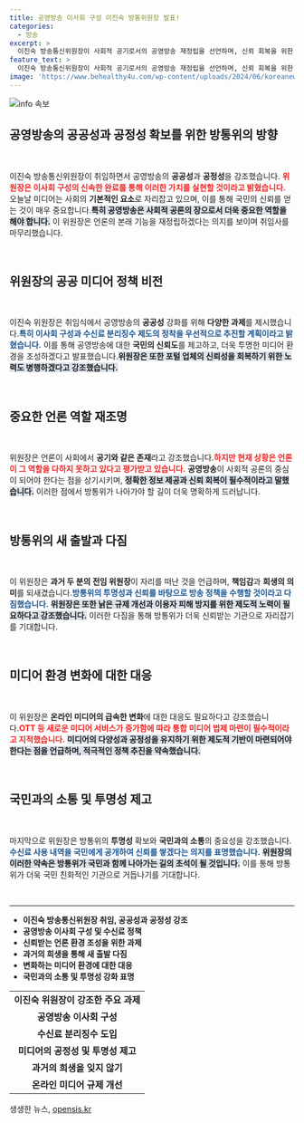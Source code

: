 ```yaml
---
title: 공영방송 이사회 구성 이진숙 방통위원장 발표!
categories:
  - 방송
excerpt: >
  이진숙 방송통신위원장이 사회적 공기로서의 공영방송 재정립을 선언하며, 신뢰 회복을 위한 과감한 이사회 구성 및 투명성 강화를 약속했습니다. 과거의 희생을 기억하며 행동에 나설 준비를 마쳤습니다.
feature_text: >
  이진숙 방송통신위원장이 사회적 공기로서의 공영방송 재정립을 선언하며, 신뢰 회복을 위한 과감한 이사회 구성 및 투명성 강화를 약속했습니다. 과거의 희생을 기억하며 행동에 나설 준비를 마쳤습니다.
image: 'https://www.behealthy4u.com/wp-content/uploads/2024/06/koreanews.jpg'
---
```


<p><img src="https://www.behealthy4u.com/wp-content/uploads/2024/06/koreanews.jpg" alt="info 속보" /></p>

<h2 data-ke-size="size26">공영방송의 공공성과 공정성 확보를 위한 방통위의 방향</h2>

<p data-ke-size="size16">&nbsp;</p> 

<p>이진숙 방송통신위원장이 취임하면서 공영방송의 <b>공공성</b>과 <b>공정성</b>을 강조했습니다. <b><span style="color: #ee2323;">위원장은 이사회 구성의 신속한 완료를 통해 이러한 가치를 실현할 것이라고 밝혔습니다.</span></b> 오늘날 미디어는 사회의 <b>기본적인 요소</b>로 자리잡고 있으며, 이를 통해 국민의 신뢰를 얻는 것이 매우 중요합니다.<b><span style="background-color: #21538527;">특히 공영방송은 사회적 공론의 장으로서 더욱 중요한 역할을 해야 합니다.</span></b> 이 위원장은 언론의 본래 기능을 재정립하겠다는 의지를 보이며 취임사를 마무리했습니다.</p>

<p data-ke-size="size16">&nbsp;</p> 

<h2 data-ke-size="size26">위원장의 공공 미디어 정책 비전</h2>

<p data-ke-size="size16">&nbsp;</p> 

<p>이진숙 위원장은 취임식에서 공영방송의 <b>공공성</b> 강화를 위해 <b>다양한 과제</b>를 제시했습니다.<b><span style="color: #1a5490;">특히 이사회 구성과 수신료 분리징수 제도의 정착을 우선적으로 추진할 계획이라고 밝혔습니다.</span></b> 이를 통해 공영방송에 대한 <b>국민의 신뢰도</b>를 제고하고, 더욱 투명한 미디어 환경을 조성하겠다고 발표했습니다.<b><span style="background-color: #21538527;">위원장은 또한 포털 업체의 신뢰성을 회복하기 위한 노력도 병행하겠다고 강조했습니다.</span></b></p>

<p data-ke-size="size16">&nbsp;</p> 

<h2 data-ke-size="size26">중요한 언론 역할 재조명</h2>

<p data-ke-size="size16">&nbsp;</p> 

<p>위원장은 언론이 사회에서 <b>공기와 같은 존재</b>라고 강조했습니다.<b><span style="color: #ee2323;">하지만 현재 상황은 언론이 그 역할을 다하지 못하고 있다고 평가받고 있습니다.</span></b> <b>공영방송</b>이 사회적 공론의 중심이 되어야 한다는 점을 상기시키며, <b><span style="background-color: #21538527;">정확한 정보 제공과 신뢰 회복이 필수적이라고 말했습니다.</span></b> 이러한 점에서 방통위가 나아가야 할 길이 더욱 명확하게 드러납니다.</p>

<p data-ke-size="size16">&nbsp;</p> 

<h2 data-ke-size="size26">방통위의 새 출발과 다짐</h2>

<p data-ke-size="size16">&nbsp;</p> 

<p>이 위원장은 <b>과거 두 분의 전임 위원장</b>이 자리를 떠난 것을 언급하며, <b>책임감</b>과 <b>희생의 의미</b>를 되새겼습니다.<b><span style="color: #1a5490;">방통위의 투명성과 신뢰를 바탕으로 방송 정책을 수행할 것이라고 다짐했습니다.</span></b> <b><span style="background-color: #21538527;">위원장은 또한 낡은 규제 개선과 이용자 피해 방지를 위한 제도적 노력이 필요하다고 강조했습니다.</span></b> 이러한 다짐을 통해 방통위가 더욱 신뢰받는 기관으로 자리잡기를 기대합니다.</p>

<p data-ke-size="size16">&nbsp;</p> 

<h2 data-ke-size="size26">미디어 환경 변화에 대한 대응</h2>

<p data-ke-size="size16">&nbsp;</p> 

<p>이 위원장은 <b>온라인 미디어의 급속한 변화</b>에 대한 대응도 필요하다고 강조했습니다.<b><span style="color: #ee2323;">OTT 등 새로운 미디어 서비스가 증가함에 따라 통합 미디어 법제 마련이 필수적이라고 지적했습니다.</span></b> <b><span style="background-color: #21538527;">미디어의 다양성과 공정성을 유지하기 위한 제도적 기반이 마련되어야 한다는 점을 언급하며, 적극적인 정책 추진을 약속했습니다.</span></b></p>

<p data-ke-size="size16">&nbsp;</p> 

<h2 data-ke-size="size26">국민과의 소통 및 투명성 제고</h2>

<p data-ke-size="size16">&nbsp;</p> 

<p>마지막으로 위원장은 방통위의 <b>투명성</b> 확보와 <b>국민과의 소통</b>의 중요성을 강조했습니다.<b><span style="color: #1a5490;">수신료 사용 내역을 국민에게 공개하여 신뢰를 쌓겠다는 의지를 표명했습니다.</span></b> <b><span style="background-color: #21538527;">위원장의 이러한 약속은 방통위가 국민과 함께 나아가는 길의 초석이 될 것입니다.</span></b> 이를 통해 방통위가 더욱 국민 친화적인 기관으로 거듭나기를 기대합니다.</p>

<p data-ke-size="size16">&nbsp;</p> 

<hr /> 

<ul>
    <li><b>이진숙 방송통신위원장 취임, 공공성과 공정성 강조</b></li>
    <li><b>공영방송 이사회 구성 및 수신료 정책</b></li>
    <li><b>신뢰받는 언론 환경 조성을 위한 과제</b></li>
    <li><b>과거의 희생을 통해 새 출발 다짐</b></li>
    <li><b>변화하는 미디어 환경에 대한 대응</b></li>
    <li><b>국민과의 소통 및 투명성 강화 표명</b></li>
</ul> 

<table style="width:100%; border-collapse:collapse;">
    <tr>
        <td style="text-align: center; height: 17px;"><b>이진숙 위원장이 강조한 주요 과제</b></td>
    </tr>
    <tr>
        <td style="text-align: center; height: 17px;"><b>공영방송 이사회 구성</b></td>
    </tr>
    <tr>
        <td style="text-align: center; height: 17px;"><b>수신료 분리징수 도입</b></td>
    </tr>
    <tr>
        <td style="text-align: center; height: 17px;"><b>미디어의 공정성 및 투명성 제고</b></td>
    </tr>
    <tr>
        <td style="text-align: center; height: 17px;"><b>과거의 희생을 잊지 않기</b></td>
    </tr>
    <tr>
        <td style="text-align: center; height: 17px;"><b>온라인 미디어 규제 개선</b></td>
    </tr>
</table>
생생한 뉴스, <a href="https://opensis.kr" rel="dofollow">opensis.kr</a>


